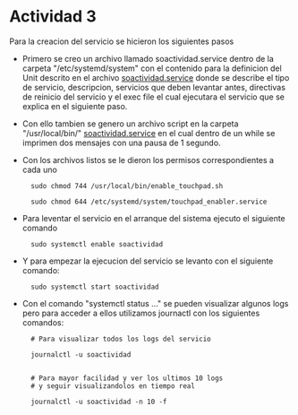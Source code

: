 # Actividad 3

Para la creacion del servicio se hicieron los siguientes pasos

- Primero se creo un archivo llamado soactividad.service dentro de la carpeta "/etc/systemd/system" con el contenido para la definicion del Unit descrito en el archivo [soactividad.service](https://github.com/rodrigo-rodas-126/so1_actividades_201906053/blob/main/actividad3/soactividad.service) donde se describe el tipo de servicio, descripcion, servicios que deben levantar antes, directivas de reinicio del servicio y el exec file el cual ejecutara el servicio que se explica en el siguiente paso.

- Con ello tambien se genero un archivo script en la carpeta "/usr/local/bin/" [soactividad.service](https://github.com/rodrigo-rodas-126/so1_actividades_201906053/blob/main/actividad3/soactividad.service) en el cual dentro de un while se imprimen dos mensajes con una pausa de 1 segundo.

- Con los archivos listos se le dieron los permisos correspondientes a cada uno

        sudo chmod 744 /usr/local/bin/enable_touchpad.sh

        sudo chmod 644 /etc/systemd/system/touchpad_enabler.service

- Para leventar el servicio en el arranque del sistema ejecuto el siguiente comando

        sudo systemctl enable soactividad

- Y para empezar la ejecucion del servicio se levanto con el siguiente comando:

        sudo systemctl start soactividad

- Con el comando "systemctl status ..." se pueden visualizar algunos logs pero para acceder a ellos utilizamos journactl con los siguientes comandos:

        # Para visualizar todos los logs del servicio

        journalctl -u soactividad


        # Para mayor facilidad y ver los ultimos 10 logs 
        # y seguir visualizandolos en tiempo real
        
        journalctl -u soactividad -n 10 -f
